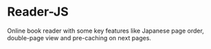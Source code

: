 # Reader-JS
Online book reader with some key features like Japanese page order, double-page view and pre-caching on next pages.
